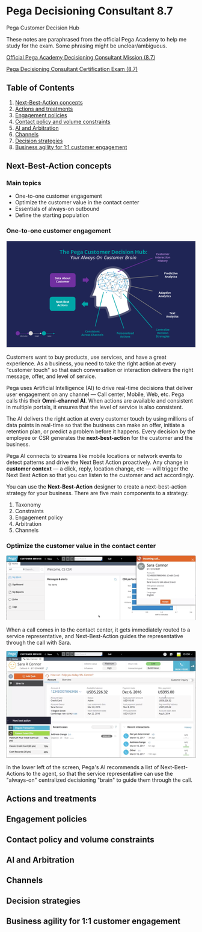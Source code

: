 # Pega Decisioning Consultant 8.7

Pega Customer Decision Hub

These notes are paraphrased from the official Pega Academy to help me study for the exam. Some phrasing might be unclear/ambiguous.

[Official Pega Academy Decisioning Consultant Mission (8.7)](https://academy.pega.com/mission/decisioning-consultant/v4)

[Pega Decisioning Consultant Certification Exam (8.7)](https://academy.pega.com/exam/pega-certified-decisioning-consultant-3)

## Table of Contents

1. [Next-Best-Action concepts](#next-best-action-concepts)
1. [Actions and treatments](#actions-and-treatments)
1. [Engagement policies](#engagement-policies)
1. [Contact policy and volume constraints](#contact-policy-and-volume-constraints)
1. [AI and Arbitration](#ai-and-arbitration)
1. [Channels](#channels)
1. [Decision strategies](#decision-strategies)
1. [Business agility for 1:1 customer engagement](#business-agility-for-11-customer-engagement)

## Next-Best-Action concepts

### Main topics

- One-to-one customer engagement
- Optimize the customer value in the contact center
- Essentials of always-on outbound
- Define the starting population

### One-to-one customer engagement

![](customerengagement.png)

Customers want to buy products, use services, and have a great experience. As a business, you need to take the right action at every "customer touch" so that each conversation or interaction delivers the right message, offer, and level of service.

Pega uses Artificial Intelligence (AI) to drive real-time decisions that deliver user engagement on any channel — Call center, Mobile, Web, etc. Pega calls this their **Omni-channel AI**. When actions are available and consistent in multiple portals, it ensures that the level of service is also consistent.

The AI delivers the right action at every customer touch by using millions of data points in real-time so that the business can make an offer, initiate a retention plan, or predict a problem before it happens. Every decision by the employee or CSR generates the **next-best-action** for the customer and the business.

Pega AI connects to streams like mobile locations or network events to detect patterns and drive the Next Best Action proactively. Any change in **customer context** — a click, reply, location change, etc — will trigger the Next Best Action so that you can listen to the customer and act accordingly.

You can use the **Next-Best-Action** designer to create a next-best-action strategy for your business. There are five main components to a strategy:

1. Taxonomy
1. Constraints
1. Engagement policy
1. Arbitration
1. Channels

<!-- ![](taxonomy.png)

- **Taxonomy** - the "business structure" or hierarchy of *Business Issues* and *Groups* to which an action belongs. A **Business Issue** is the purpose behind the action offered to the customer (Retention for keeping customers, Acquisition for gaining customers). A **Business Group** is used to organize customer actions into categories (Under acquisition, groups can be made to organize credit cards with the intent of gaining new customers, something like a *new member credit card*). -->

### Optimize the customer value in the contact center

![](saracall.png)

When a call comes in to the contact center, it gets immediately routed to a service representative, and Next-Best-Action guides the representative through the call with Sara.

![](saradetails.png)

In the lower left of the screen, Pega's AI recommends a list of Next-Best-Actions to the agent, so that the service representative can use the "always-on" centralized decisioning "brain" to guide them through the call. 

## Actions and treatments

## Engagement policies

## Contact policy and volume constraints

## AI and Arbitration

## Channels

## Decision strategies

## Business agility for 1:1 customer engagement